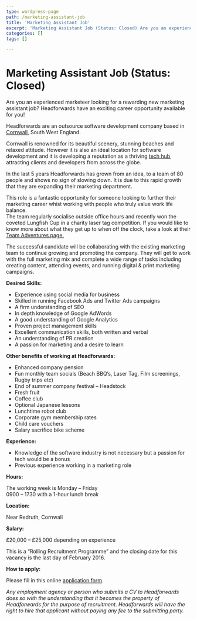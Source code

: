 ```yaml
---
type: wordpress-page
path: /marketing-assistant-job
title: 'Marketing Assistant Job'
excerpt: 'Marketing Assistant Job (Status: Closed) Are you an experienced marketeer looking for a rewarding new marketing assistant job? Headforwards have an exciting career opportunity available for you! Headforwards are an outsource software development company based in Cornwall, South West England. Cornwall is renowned for its beautiful scenery, stunning beaches and relaxed attitude. However it is also an …'
categories: []
tags: []

---
```

Marketing Assistant Job (Status: Closed)
========================================

Are you an experienced marketeer looking for a rewarding new marketing assistant job? Headforwards have an exciting career opportunity available for you!

Headforwards are an outsource software development company based in [Cornwall](https://www.visitcornwall.com/), South West England.

Cornwall is renowned for its beautiful scenery, stunning beaches and relaxed attitude. However it is also an ideal location for software development and it is developing a reputation as a thriving [tech hub](https://www.headforwards.com/2016/04/cornwall-the-unlikely-high-tech-hub/), attracting clients and developers from across the globe.

In the last 5 years Headforwards has grown from an idea, to a team of 80 people and shows no sign of slowing down. It is due to this rapid growth that they are expanding their marketing department.

This role is a fantastic opportunity for someone looking to further their marketing career whist working with people who truly value work life balance.  
The team regularly socialise outside office hours and recently won the coveted Lungfish Cup in a charity laser tag competition. If you would like to know more about what they get up to when off the clock, take a look at their [Team Adventures page.](https://www.headforwards.com/category/team-adventures/)

The successful candidate will be collaborating with the existing marketing team to continue growing and promoting the company. They will get to work with the full marketing mix and complete a wide range of tasks including creating content, attending events, and running digital & print marketing campaigns.

**Desired Skills:**

*   Experience using social media for business
*   Skilled in running Facebook Ads and Twitter Ads campaigns
*   A firm understanding of SEO
*   In depth knowledge of Google AdWords
*   A good understanding of Google Analytics
*   Proven project management skills
*   Excellent communication skills, both written and verbal
*   An understanding of PR creation
*   A passion for marketing and a desire to learn

**Other benefits of working at Headforwards:**

*   Enhanced company pension
*   Fun monthly team socials (Beach BBQ’s, Laser Tag, Film screenings, Rugby trips etc)
*   End of summer company festival – Headstock
*   Fresh fruit
*   Coffee club
*   Optional Japanese lessons
*   Lunchtime robot club
*   Corporate gym membership rates
*   Child care vouchers
*   Salary sacrifice bike scheme

**Experience:**

*   Knowledge of the software industry is not necessary but a passion for tech would be a bonus
*   Previous experience working in a marketing role

**Hours:**

The working week is Monday – Friday  
0900 – 1730 with a 1-hour lunch break

**Location:**

Near Redruth, Cornwall

**Salary:**

£20,000 – £25,000 depending on experience

This is a “Rolling Recruitment Programme” and the closing date for this vacancy is the last day of February 2016.

**How to apply:**

Please fill in this online [application form](https://www.headforwards.com/careers/application-form/).

_Any employment agency or person who submits a CV to Headforwards does so with the understanding that it becomes the property of Headforwards for the purpose of recruitment. Headforwards will have the right to hire that applicant without paying any fee to the submitting party._
